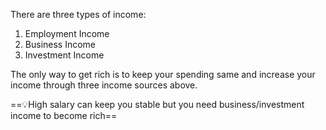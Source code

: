 There are three types of income:
1. Employment Income
2. Business Income
3. Investment Income

The only way to get rich is to keep your spending same and increase your income through three income sources above.

==💡High salary can keep you stable but you need business/investment income to become rich==

